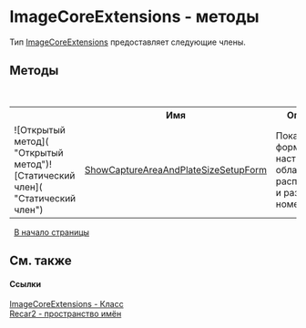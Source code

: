 # ImageCoreExtensions - методы
 

Тип <a href="2b4f57bb-b91d-8628-7953-265dba5838bc">ImageCoreExtensions</a> предоставляет следующие члены.


## Методы
&nbsp;<table><tr><th></th><th>Имя</th><th>Описание</th></tr><tr><td>![Открытый метод]( "Открытый метод")![Статический член]( "Статический член")</td><td><a href="b14bca96-a6bb-bae9-ddb8-035e840c408e">ShowCaptureAreaAndPlateSizeSetupForm</a></td><td>
Показывает форму настройки области распознавания и размеров номера.</td></tr></table>&nbsp;
<a href="#imagecoreextensions---методы">В начало страницы</a>

## См. также


#### Ссылки
<a href="2b4f57bb-b91d-8628-7953-265dba5838bc">ImageCoreExtensions - Класс</a><br /><a href="0dd0c505-07fc-c3e8-128c-d1a0701f2a29">Recar2 - пространство имён</a><br />